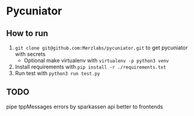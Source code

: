 # Pycuniator

## How to run
1. `git clone git@github.com:Merzlabs/pycuniator.git` to get pycuniator with secrets
    * Optional make virtualenv with `virtualenv -p python3 venv`
2. Install requirements with `pip install -r ./requirements.txt`
3. Run test with `python3 run test.py`

## TODO 
pipe tppMessages errors by sparkassen api better to frontends